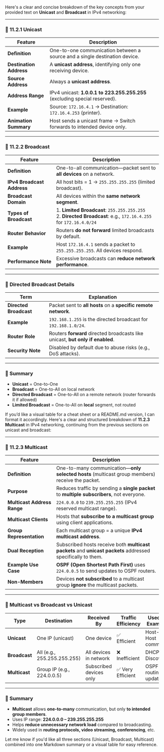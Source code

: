 Here's a clear and concise breakdown of the key concepts from your provided text on **Unicast** and **Broadcast** in IPv4 networking:

---

### 🔹 **11.2.1 Unicast**

| Feature                 | Description                                                                |
| ----------------------- | -------------------------------------------------------------------------- |
| **Definition**          | One-to-one communication between a source and a single destination device. |
| **Destination Address** | A **unicast address**, identifying only one receiving device.              |
| **Source Address**      | Always a **unicast address**.                                              |
| **Address Range**       | IPv4 unicast: **1.0.0.1 to 223.255.255.255** (excluding special reserved). |
| **Example**             | Source: `172.16.4.1` → Destination: `172.16.4.253` (printer).              |
| **Animation Summary**   | Host sends a unicast frame → Switch forwards to intended device only.      |

---

### 🔹 **11.2.2 Broadcast**

| Feature                    | Description                                                                                                          |
| -------------------------- | -------------------------------------------------------------------------------------------------------------------- |
| **Definition**             | One-to-all communication—packet sent to **all devices** on a network.                                                |
| **IPv4 Broadcast Address** | All host bits = 1 → `255.255.255.255` (limited broadcast).                                                           |
| **Broadcast Domain**       | All devices within the **same network segment**.                                                                     |
| **Types of Broadcast**     | 1. **Limited Broadcast**: `255.255.255.255` <br> 2. **Directed Broadcast**: e.g., `172.16.4.255` for `172.16.4.0/24` |
| **Router Behavior**        | Routers **do not forward** limited broadcasts by default.                                                            |
| **Example**                | Host `172.16.4.1` sends a packet to `255.255.255.255`. All devices respond.                                          |
| **Performance Note**       | Excessive broadcasts can **reduce network performance**.                                                             |

---

### 🔹 **Directed Broadcast Details**

| Term                   | Explanation                                                                    |
| ---------------------- | ------------------------------------------------------------------------------ |
| **Directed Broadcast** | Packet sent to **all hosts** on a **specific remote network**.                 |
| **Example**            | `192.168.1.255` is the directed broadcast for `192.168.1.0/24`.                |
| **Router Role**        | Routers **forward** directed broadcasts like unicast, **but only if enabled**. |
| **Security Note**      | Disabled by default due to abuse risks (e.g., DoS attacks).                    |

---

### 🔸 Summary

* **Unicast** = One-to-One
* **Broadcast** = One-to-All on local network
* **Directed Broadcast** = One-to-All on a remote network (router forwards it if allowed)
* **Limited Broadcast** = One-to-All on **local** segment, not routed

If you’d like a visual table for a cheat sheet or a README.md version, I can format it accordingly.
Here's a clear and structured breakdown of **11.2.3 Multicast** in IPv4 networking, continuing from the previous sections on unicast and broadcast:

---

### 🔹 **11.2.3 Multicast**

| Feature                     | Description                                                                                                 |
| --------------------------- | ----------------------------------------------------------------------------------------------------------- |
| **Definition**              | One-to-many communication—**only selected hosts** (multicast group members) receive the packet.             |
| **Purpose**                 | Reduces traffic by sending a **single packet** to **multiple subscribers**, not everyone.                   |
| **Multicast Address Range** | `224.0.0.0` to `239.255.255.255` (IPv4 reserved multicast range).                                           |
| **Multicast Clients**       | Hosts that **subscribe to a multicast group** using client applications.                                    |
| **Group Representation**    | Each multicast group = a unique **IPv4 multicast address**.                                                 |
| **Dual Reception**          | Subscribed hosts receive both **multicast packets** and **unicast packets** addressed specifically to them. |
| **Example Use Case**        | **OSPF (Open Shortest Path First)** uses `224.0.0.5` to send updates to OSPF routers.                       |
| **Non-Members**             | Devices **not subscribed** to a multicast group **ignore** the multicast packets.                           |

---

### 🔸 Multicast vs Broadcast vs Unicast

| Type          | Destination                 | Received By             | Traffic Efficiency | Used In Example      |
| ------------- | --------------------------- | ----------------------- | ------------------ | -------------------- |
| **Unicast**   | One IP (unicast)            | One device              | ✅ Efficient        | Host-to-Host comm.   |
| **Broadcast** | All (e.g., 255.255.255.255) | All devices in network  | ❌ Inefficient      | DHCP Discovery       |
| **Multicast** | Group IP (e.g., 224.0.0.5)  | Subscribed devices only | ✅ Very Efficient   | OSPF routing updates |

---

### 🔸 Summary

* **Multicast** allows **one-to-many** communication, but only **to intended group members**.
* Uses IP range: **224.0.0.0 – 239.255.255.255**
* Helps **reduce unnecessary network load** compared to broadcasting.
* Widely used in **routing protocols, video streaming, conferencing**, etc.

Let me know if you'd like all three sections (Unicast, Broadcast, Multicast) combined into one Markdown summary or a visual table for easy reference.
